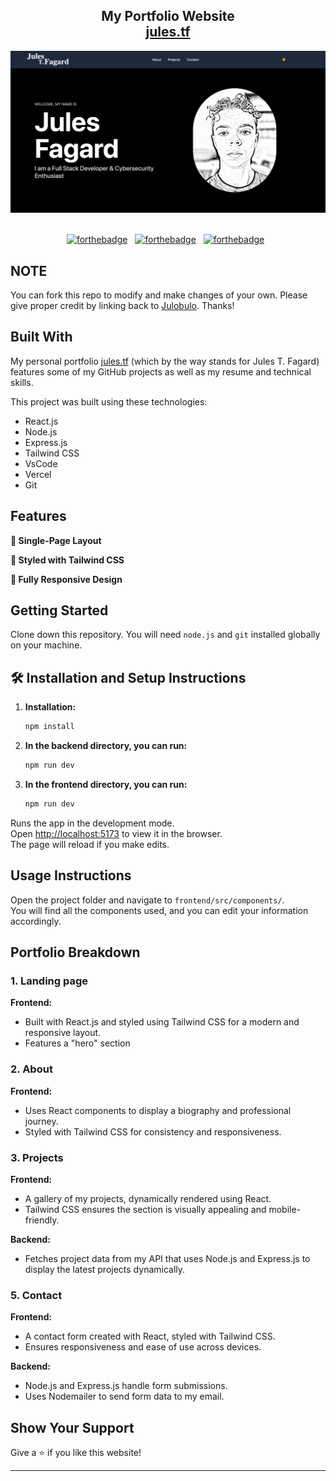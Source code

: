 
<h2 align="center">
  My Portfolio Website<br/>
  <a href="https://jules.tf" target="_blank">jules.tf</a>
</h2>

<div align="center">
  <img alt="Demo" src="./frontend/public/portfolio-landing-page-screenshot.png" />
</div>

<br/>

<center>

[![forthebadge](https://forthebadge.com/images/badges/built-with-love.svg)](https://forthebadge.com) &nbsp;
[![forthebadge](https://forthebadge.com/images/badges/made-with-javascript.svg)](https://forthebadge.com) &nbsp;
[![forthebadge](https://forthebadge.com/images/badges/open-source.svg)](https://forthebadge.com) &nbsp;
<!-- ![GitHub Repo stars](https://img.shields.io/github/stars/Julobulo/Portfolio?color=red&logo=github&style=for-the-badge) &nbsp;
![GitHub forks](https://img.shields.io/github/forks/Julobulo/Portfolio?color=red&logo=github&style=for-the-badge) -->

</center>


## NOTE

You can fork this repo to modify and make changes of your own. Please give proper credit by linking back to [Julobulo](https://github.com/Julobulo/Portfolio). Thanks!

## Built With

My personal portfolio <a href="https://jules.tf" target="_blank">jules.tf</a> (which by the way stands for Jules T. Fagard) features some of my GitHub projects as well as my resume and technical skills.

This project was built using these technologies:

- React.js
- Node.js
- Express.js
- Tailwind CSS
- VsCode
- Vercel
- Git

## Features

**📖 Single-Page Layout**

**🎨 Styled with Tailwind CSS**

**📱 Fully Responsive Design**

## Getting Started

Clone down this repository. You will need `node.js` and `git` installed globally on your machine.

## 🛠 Installation and Setup Instructions

1. **Installation:**
    ```sh
    npm install
    ```

2. **In the backend directory, you can run:**
    ```sh
    npm run dev
    ```

2. **In the frontend directory, you can run:**
    ```sh
    npm run dev
    ```

Runs the app in the development mode.<br/>
Open [http://localhost:5173](http://localhost:5173) to view it in the browser.<br/>
The page will reload if you make edits.

## Usage Instructions

Open the project folder and navigate to `frontend/src/components/`.<br/>
You will find all the components used, and you can edit your information accordingly.

## Portfolio Breakdown

### 1. Landing page

**Frontend:**
- Built with React.js and styled using Tailwind CSS for a modern and responsive layout.
- Features a "hero" section

### 2. About

**Frontend:**
- Uses React components to display a biography and professional journey.
- Styled with Tailwind CSS for consistency and responsiveness.

### 3. Projects

**Frontend:**
- A gallery of my projects, dynamically rendered using React.
- Tailwind CSS ensures the section is visually appealing and mobile-friendly.

**Backend:**
- Fetches project data from my API that uses Node.js and Express.js to display the latest projects dynamically.

### 5. Contact

**Frontend:**
- A contact form created with React, styled with Tailwind CSS.
- Ensures responsiveness and ease of use across devices.

**Backend:**
- Node.js and Express.js handle form submissions.
- Uses Nodemailer to send form data to my email.

## Show Your Support

Give a ⭐ if you like this website!

---
